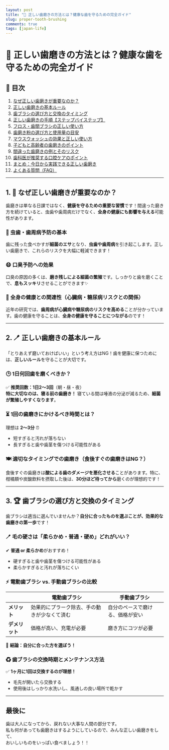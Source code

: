 ```yaml
---
layout: post
title: "🦷 正しい歯磨きの方法とは？健康な歯を守るための完全ガイド"
slug: proper-tooth-brushing
comments: true
tags: [japan-life]
---
```


# 🦷 正しい歯磨きの方法とは？健康な歯を守るための完全ガイド

## 📌 目次
1. [なぜ正しい歯磨きが重要なのか？](#1-なぜ正しい歯磨きが重要なのか)
2. [正しい歯磨きの基本ルール](#2-正しい歯磨きの基本ルール)
3. [歯ブラシの選び方と交換のタイミング](#3-歯ブラシの選び方と交換のタイミング)
4. [正しい歯磨きの手順【ステップバイステップ】](#4-正しい歯磨きの手順ステップバイステップ)
5. [フロス・歯間ブラシの正しい使い方](#5-フロス・歯間ブラシの正しい使い方)
6. [歯磨き粉の選び方と使用量の目安](#6-歯磨き粉の選び方と使用量の目安)
7. [マウスウォッシュの効果と正しい使い方](#7-マウスウォッシュの効果と正しい使い方)
8. [子どもと高齢者の歯磨きのポイント](#8-子どもと高齢者の歯磨きのポイント)
9. [間違った歯磨きの例とそのリスク](#9-間違った歯磨きの例とそのリスク)
10. [歯科医が推奨する口腔ケアのポイント](#10-歯科医が推奨する口腔ケアのポイント)
11. [まとめ：今日から実践できる正しい歯磨き](#11-まとめ今日から実践できる正しい歯磨き)
12. [よくある質問（FAQ）](#12-よくある質問faq)

---

## 1. 🧐 なぜ正しい歯磨きが重要なのか？
歯磨きは単なる日課ではなく、**健康を守るための重要な習慣**です！間違った磨き方を続けていると、虫歯や歯周病だけでなく、**全身の健康にも影響を与える**可能性があります。

### 🦠 虫歯・歯周病予防の基本
歯に残った食べかすが**細菌のエサ**となり、**虫歯や歯周病**を引き起こします。正しい歯磨きで、これらのリスクを大幅に軽減できます！

### 😷 口臭予防への効果
口臭の原因の多くは、**磨き残しによる細菌の繁殖**です。しっかりと歯を磨くことで、**息もスッキリ**させることができます✨

### 💖 全身の健康との関連性（心臓病・糖尿病リスクとの関係）
近年の研究では、**歯周病が心臓病や糖尿病のリスクを高める**ことが分かっています。歯の健康を守ることは、**全身の健康を守ることにつながる**のです！

---

## 2. 🪥 正しい歯磨きの基本ルール
「とりあえず磨いておけばいい」という考え方はNG！歯を健康に保つためには、**正しいルール**を守ることが大切です。

### 🕒 1日何回歯を磨くべきか？
✅ **推奨回数：1日2～3回**（朝・昼・夜）  
**特に大切なのは、寝る前の歯磨き！** 寝ている間は唾液の分泌が減るため、**細菌が繁殖しやすくなります**。

### ⏳ 1回の歯磨きにかけるべき時間とは？
理想は **2～3分** ⏰  
- 短すぎると汚れが落ちない  
- 長すぎると歯や歯茎を傷つける可能性がある  

### 🍽 適切なタイミングでの歯磨き（食後すぐの歯磨きはNG？）
食後すぐの歯磨きは**酸による歯のダメージを悪化させる**ことがあります。特に、柑橘類や炭酸飲料を摂取した後は、**30分ほど待ってから**磨くのが理想的です！

---

## 3. 🏆 歯ブラシの選び方と交換のタイミング
歯ブラシは適当に選んでいませんか？**自分に合ったものを選ぶことが、効果的な歯磨きの第一歩**です！

### 🪥 毛の硬さは「柔らかめ・普通・硬め」どれがいい？
✔ **普通 or 柔らかめ**がおすすめ！  
- 硬すぎると歯や歯茎を傷つける可能性がある  
- 柔らかすぎると汚れが落ちにくい  

### ⚡ 電動歯ブラシ vs. 手動歯ブラシの比較

| | **電動歯ブラシ** | **手動歯ブラシ** |
|---|---|---|
| **メリット** | 効果的にプラーク除去、手の動きが少なくて済む | 自分のペースで磨ける、価格が安い |
| **デメリット** | 価格が高い、充電が必要 | 磨き方にコツが必要 |

🔹 **結論：自分に合った方を選ぼう！**

### ♻ 歯ブラシの交換時期とメンテナンス方法
✅ **1ヶ月に1回は交換するのが理想！**  
- 毛先が開いたら交換する  
- 使用後はしっかり水洗いし、風通しの良い場所で乾かす  

---

## 最後に
歯は大人になってから、戻れない大事な人間の部分です。  
私も何があっても歯磨きはするようにしているので、みんな正しい歯磨きをして、  
おいしいものをいっぱい食べましょう！！  